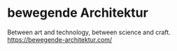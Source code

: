 # bewegende Architektur
Between art and technology, between science and craft.  
https://bewegende-architektur.com/
